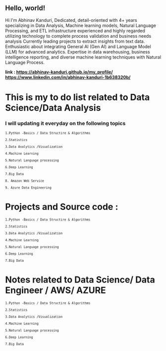 
## Hello, world!



Hi I'm Abhinav Kanduri, Dedicated, detail-oriented with 4+ years specializing in Data Analysis, Machine learning models, Natural Language Processing, and ETL infrastructure experienced and highly regarded utilizing technology to complete process validation and business needs analysis Currently leading projects to extract insights from text data. Enthusiastic about integrating General AI (Gen AI) and Language Model (LLM) for advanced analytics. Expertise in data warehousing, business intelligence reporting, and diverse machine learning techniques with Natural Language Process.

**link : https://abhinav-kanduri.github.io/my_profile/**
**https://www.linkedin.com/in/abhinav-kanduri-1b638320b/**


# This is my to do list related to Data Science/Data Analysis 
### I will updating it everyday on the following topics

<sub>

    1.Python -Basics / Data Structire & Algorithms

    2.Statistics 

    3.Data Analytics /Visualization 

    4.Machine Learning

    5.Natural Language processing

    6.Deep Learning

    7.Big Data

    8. Amazon Web Service

    9. Azure Data Engineering
    
</sub>

# Projects and Source code :
<sub>

    1.Python -Basics / Data Structire & Algorithms

    2.Statistics 

    3.Data Analytics /Visualization 

    4.Machine Learning

    5.Natural Language processing

    6.Deep Learning

    7.Big Data
    
</sub>


# Notes related to Data Science/ Data Engineer / AWS/ AZURE
<sub>

    1.Python -Basics / Data Structire & Algorithms

    2.Statistics 

    3.Data Analytics /Visualization 

    4.Machine Learning

    5.Natural Language processing

    6.Deep Learning

    7.Big Data

</sub>
